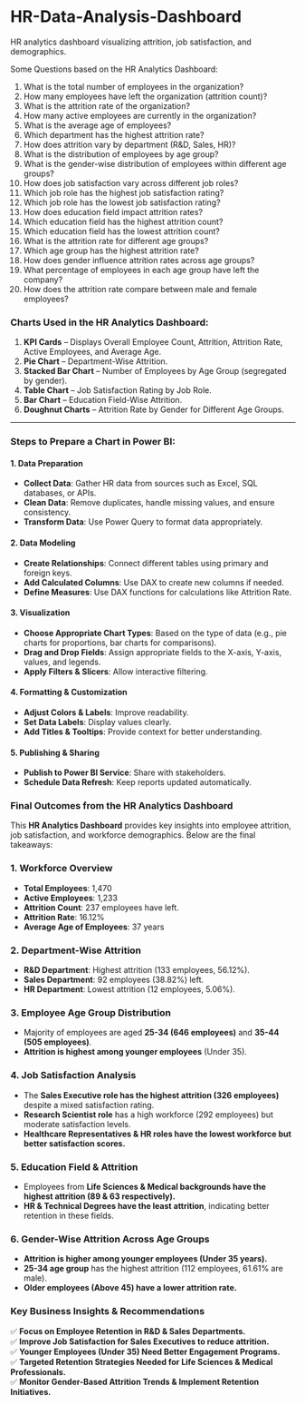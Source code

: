 # HR-Data-Analysis-Dashboard
HR analytics dashboard visualizing attrition, job satisfaction, and demographics.

Some Questions based on the HR Analytics Dashboard:
1. What is the total number of employees in the organization?
2. How many employees have left the organization (attrition count)?
3. What is the attrition rate of the organization?
4. How many active employees are currently in the organization?
5. What is the average age of employees?
6. Which department has the highest attrition rate?
7. How does attrition vary by department (R&D, Sales, HR)?
8. What is the distribution of employees by age group?
9. What is the gender-wise distribution of employees within different age groups?
10. How does job satisfaction vary across different job roles?
11. Which job role has the highest job satisfaction rating?
12. Which job role has the lowest job satisfaction rating?
13. How does education field impact attrition rates?
14. Which education field has the highest attrition count?
15. Which education field has the lowest attrition count?
16. What is the attrition rate for different age groups?
17. Which age group has the highest attrition rate?
18. How does gender influence attrition rates across age groups?
19. What percentage of employees in each age group have left the company?
20. How does the attrition rate compare between male and female employees?

### **Charts Used in the HR Analytics Dashboard:**
1. **KPI Cards** – Displays Overall Employee Count, Attrition, Attrition Rate, Active Employees, and Average Age.
2. **Pie Chart** – Department-Wise Attrition.
3. **Stacked Bar Chart** – Number of Employees by Age Group (segregated by gender).
4. **Table Chart** – Job Satisfaction Rating by Job Role.
5. **Bar Chart** – Education Field-Wise Attrition.
6. **Doughnut Charts** – Attrition Rate by Gender for Different Age Groups.

---

### **Steps to Prepare a Chart in Power BI:**
#### **1. Data Preparation**
   - **Collect Data**: Gather HR data from sources such as Excel, SQL databases, or APIs.
   - **Clean Data**: Remove duplicates, handle missing values, and ensure consistency.
   - **Transform Data**: Use Power Query to format data appropriately.

#### **2. Data Modeling**
   - **Create Relationships**: Connect different tables using primary and foreign keys.
   - **Add Calculated Columns**: Use DAX to create new columns if needed.
   - **Define Measures**: Use DAX functions for calculations like Attrition Rate.

#### **3. Visualization**
   - **Choose Appropriate Chart Types**: Based on the type of data (e.g., pie charts for proportions, bar charts for comparisons).
   - **Drag and Drop Fields**: Assign appropriate fields to the X-axis, Y-axis, values, and legends.
   - **Apply Filters & Slicers**: Allow interactive filtering.

#### **4. Formatting & Customization**
   - **Adjust Colors & Labels**: Improve readability.
   - **Set Data Labels**: Display values clearly.
   - **Add Titles & Tooltips**: Provide context for better understanding.

#### **5. Publishing & Sharing**
   - **Publish to Power BI Service**: Share with stakeholders.
   - **Schedule Data Refresh**: Keep reports updated automatically.

### **Final Outcomes from the HR Analytics Dashboard**  

This **HR Analytics Dashboard** provides key insights into employee attrition, job satisfaction, and workforce demographics. Below are the final takeaways:  

### **1. Workforce Overview**
- **Total Employees**: 1,470  
- **Active Employees**: 1,233  
- **Attrition Count**: 237 employees have left.  
- **Attrition Rate**: 16.12%  
- **Average Age of Employees**: 37 years  

### **2. Department-Wise Attrition**
- **R&D Department**: Highest attrition (133 employees, 56.12%).  
- **Sales Department**: 92 employees (38.82%) left.  
- **HR Department**: Lowest attrition (12 employees, 5.06%).  

### **3. Employee Age Group Distribution**
- Majority of employees are aged **25-34 (646 employees)** and **35-44 (505 employees)**.  
- **Attrition is highest among younger employees** (Under 35).  

### **4. Job Satisfaction Analysis**
- The **Sales Executive role has the highest attrition (326 employees)** despite a mixed satisfaction rating.  
- **Research Scientist role** has a high workforce (292 employees) but moderate satisfaction levels.  
- **Healthcare Representatives & HR roles have the lowest workforce but better satisfaction scores.**  

### **5. Education Field & Attrition**
- Employees from **Life Sciences & Medical backgrounds have the highest attrition (89 & 63 respectively).**  
- **HR & Technical Degrees have the least attrition**, indicating better retention in these fields.  

### **6. Gender-Wise Attrition Across Age Groups**
- **Attrition is higher among younger employees (Under 35 years).**  
- **25-34 age group** has the highest attrition (112 employees, 61.61% are male).  
- **Older employees (Above 45) have a lower attrition rate.**  

### **Key Business Insights & Recommendations**
✅ **Focus on Employee Retention in R&D & Sales Departments.**  
✅ **Improve Job Satisfaction for Sales Executives to reduce attrition.**  
✅ **Younger Employees (Under 35) Need Better Engagement Programs.**  
✅ **Targeted Retention Strategies Needed for Life Sciences & Medical Professionals.**  
✅ **Monitor Gender-Based Attrition Trends & Implement Retention Initiatives.**  
